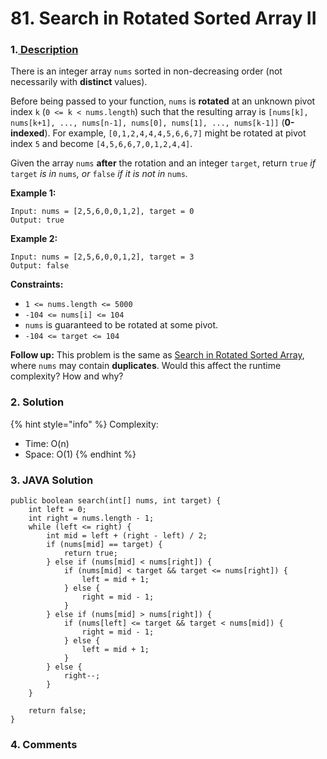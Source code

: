 # 81. Search in Rotated Sorted Array II

### 1.[ Description](https://leetcode.com/problems/search-in-rotated-sorted-array-ii/)

There is an integer array `nums` sorted in non-decreasing order \(not necessarily with **distinct** values\).

Before being passed to your function, `nums` is **rotated** at an unknown pivot index `k` \(`0 <= k < nums.length`\) such that the resulting array is `[nums[k], nums[k+1], ..., nums[n-1], nums[0], nums[1], ..., nums[k-1]]` \(**0-indexed**\). For example, `[0,1,2,4,4,4,5,6,6,7]` might be rotated at pivot index `5` and become `[4,5,6,6,7,0,1,2,4,4]`.

Given the array `nums` **after** the rotation and an integer `target`, return `true` _if_ `target` _is in_ `nums`_, or_ `false` _if it is not in_ `nums`_._

**Example 1:**

```text
Input: nums = [2,5,6,0,0,1,2], target = 0
Output: true
```

**Example 2:**

```text
Input: nums = [2,5,6,0,0,1,2], target = 3
Output: false
```

**Constraints:**

* `1 <= nums.length <= 5000`
* `-104 <= nums[i] <= 104`
* `nums` is guaranteed to be rotated at some pivot.
* `-104 <= target <= 104`

 **Follow up:** This problem is the same as [Search in Rotated Sorted Array](https://leetcode.com/problems/search-in-rotated-sorted-array/description/), where `nums` may contain **duplicates**. Would this affect the runtime complexity? How and why?



### 2. Solution

{% hint style="info" %}
Complexity:

* Time: O\(n\)
* Space: O\(1\)
{% endhint %}



### 3. JAVA Solution

```text
public boolean search(int[] nums, int target) {
    int left = 0;
    int right = nums.length - 1;
    while (left <= right) {
        int mid = left + (right - left) / 2;
        if (nums[mid] == target) {
            return true;
        } else if (nums[mid] < nums[right]) {
            if (nums[mid] < target && target <= nums[right]) {
                left = mid + 1;
            } else {
                right = mid - 1;
            }
        } else if (nums[mid] > nums[right]) {
            if (nums[left] <= target && target < nums[mid]) {
                right = mid - 1;
            } else {
                left = mid + 1;
            }
        } else {
            right--;
        }
    }
        
    return false;
}
```

### 

### 4. Comments

